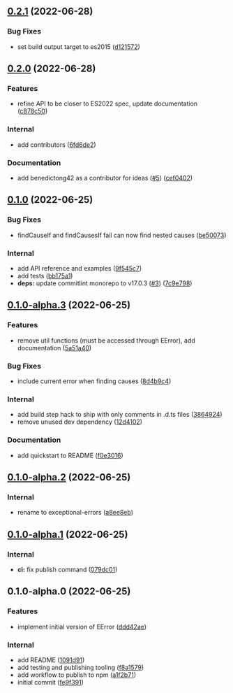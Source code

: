

## [0.2.1](https://github.com/benyap/exceptional-errors/compare/0.2.0...0.2.1) (2022-06-28)


### Bug Fixes

* set build output target to es2015 ([d121572](https://github.com/benyap/exceptional-errors/commit/d1215726b8e368f205efb8e2e7be04ffadad8455))

## [0.2.0](https://github.com/benyap/exceptional-errors/compare/0.1.0...0.2.0) (2022-06-28)


### Features

* refine API to be closer to ES2022 spec, update documentation ([c878c50](https://github.com/benyap/exceptional-errors/commit/c878c50c96df1c9cbdad5f75bdf0d029bf2032f8))


### Internal

* add contributors ([6fd6de2](https://github.com/benyap/exceptional-errors/commit/6fd6de28012d65a62d469a55e0fdff1ec2876825))


### Documentation

* add benedictong42 as a contributor for ideas ([#5](https://github.com/benyap/exceptional-errors/issues/5)) ([cef0402](https://github.com/benyap/exceptional-errors/commit/cef0402cb440533e1cb9839a4e4274844c831aef))

## [0.1.0](https://github.com/benyap/exceptional-errors/compare/0.1.0-alpha.3...0.1.0) (2022-06-25)


### Bug Fixes

* findCauseIf and findCausesIf fail can now find nested causes ([be50073](https://github.com/benyap/exceptional-errors/commit/be50073cb2fd16e3eb9779b6276e07ee67a37b7c))


### Internal

* add API reference and examples ([9f545c7](https://github.com/benyap/exceptional-errors/commit/9f545c72224a301159935b91bdfd3568c1cc00fc))
* add tests ([bb175a1](https://github.com/benyap/exceptional-errors/commit/bb175a1738b9180d7f86016329b9ec5d337231c5))
* **deps:** update commitlint monorepo to v17.0.3 ([#3](https://github.com/benyap/exceptional-errors/issues/3)) ([7c9e798](https://github.com/benyap/exceptional-errors/commit/7c9e79840b07fc05780c8b8a0b893ca0e76c38e8))

## [0.1.0-alpha.3](https://github.com/benyap/exceptional-errors/compare/0.1.0-alpha.2...0.1.0-alpha.3) (2022-06-25)


### Features

* remove util functions (must be accessed through EError), add documentation ([5a51a40](https://github.com/benyap/exceptional-errors/commit/5a51a40ebc647960b1bf8458609da6a01272e52e))


### Bug Fixes

* include current error when finding causes ([8d4b9c4](https://github.com/benyap/exceptional-errors/commit/8d4b9c46512bfbda0830fb5e7f6229a21706cc06))


### Internal

* add build step hack to ship with only comments in .d.ts files ([3864924](https://github.com/benyap/exceptional-errors/commit/38649242db33de0f5c68e2f9fbfd87bdcee57829))
* remove unused dev dependency ([12d4102](https://github.com/benyap/exceptional-errors/commit/12d410249f46a9b5ed1aaeb8191c01502af80278))


### Documentation

* add quickstart to README ([f0e3016](https://github.com/benyap/exceptional-errors/commit/f0e3016921c6a63e6c120897784ef8c735403c50))

## [0.1.0-alpha.2](https://github.com/benyap/exceptional-errors/compare/0.1.0-alpha.1...0.1.0-alpha.2) (2022-06-25)


### Internal

* rename to exceptional-errors ([a8ee8eb](https://github.com/benyap/exceptional-errors/commit/a8ee8eb4ef050c7177ceaaf49c685c05bce6ce33))

## [0.1.0-alpha.1](https://github.com/benyap/exceptional/compare/0.1.0-alpha.0...0.1.0-alpha.1) (2022-06-25)


### Internal

* **ci:** fix publish command ([079dc01](https://github.com/benyap/exceptional/commit/079dc01836cb5a6a7e1130b5fb4bd67f72389b59))

## 0.1.0-alpha.0 (2022-06-25)


### Features

* implement initial version of EError ([ddd42ae](https://github.com/benyap/exceptional/commit/ddd42ae66de47f1af131e0ae61e25dd8fe971d9e))


### Internal

* add README ([1091d91](https://github.com/benyap/exceptional/commit/1091d91de5955590076b5e874e8d7f0e73222401))
* add testing and publishing tooling ([f8a1579](https://github.com/benyap/exceptional/commit/f8a1579400c66e721ce1ef9ed5c6b433683ba8cf))
* add workflow to publish to npm ([a1f2b71](https://github.com/benyap/exceptional/commit/a1f2b716d950ddfaa10443b2f01026073549727f))
* initial commit ([fe9f391](https://github.com/benyap/exceptional/commit/fe9f3912c906ea87195b7f26c22d49b5e3ef5804))